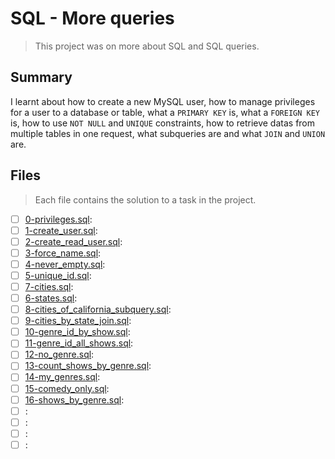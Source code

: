 # SQL - More queries

> This project was on more about SQL and SQL queries.

## Summary

I learnt about how to create a new MySQL user, how to manage privileges for a user to a database or table, what a `PRIMARY KEY` is, what a `FOREIGN KEY` is, how to use `NOT NULL` and `UNIQUE` constraints, how to retrieve datas from multiple tables in one request, what subqueries are and what `JOIN` and `UNION` are.

## Files

> Each file contains the solution to a task in the project.

- [ ] [0-privileges.sql](https://github.com/Ebube-Ochemba/alx-higher_level_programming/blob/master/0x0E-SQL_more_queries/0-privileges.sql):
- [ ] [1-create_user.sql](https://github.com/Ebube-Ochemba/alx-higher_level_programming/blob/master/0x0E-SQL_more_queries/1-create_user.sql):
- [ ] [2-create_read_user.sql](https://github.com/Ebube-Ochemba/alx-higher_level_programming/blob/master/0x0E-SQL_more_queries/2-create_read_user.sql):
- [ ] [3-force_name.sql](https://github.com/Ebube-Ochemba/alx-higher_level_programming/blob/master/0x0E-SQL_more_queries/3-force_name.sql):
- [ ] [4-never_empty.sql](https://github.com/Ebube-Ochemba/alx-higher_level_programming/blob/master/0x0E-SQL_more_queries/4-never_empty.sql):
- [ ] [5-unique_id.sql](https://github.com/Ebube-Ochemba/alx-higher_level_programming/blob/master/0x0E-SQL_more_queries/6-states.sql):
- [ ] [7-cities.sql](https://github.com/Ebube-Ochemba/alx-higher_level_programming/blob/master/0x0E-SQL_more_queries/7-cities.sql):
- [ ] [6-states.sql](https://github.com/Ebube-Ochemba/alx-higher_level_programming/blob/master/0x0E-SQL_more_queries/6-states.sql):
- [ ] [8-cities_of_california_subquery.sql](https://github.com/Ebube-Ochemba/alx-higher_level_programming/blob/master/0x0E-SQL_more_queries/8-cities_of_california_subquery.sql):
- [ ] [9-cities_by_state_join.sql](https://github.com/Ebube-Ochemba/alx-higher_level_programming/blob/master/0x0E-SQL_more_queries/9-cities_by_state_join.sql):
- [ ] [10-genre_id_by_show.sql](https://github.com/Ebube-Ochemba/alx-higher_level_programming/blob/master/0x0E-SQL_more_queries/10-genre_id_by_show.sql):
- [ ] [11-genre_id_all_shows.sql](https://github.com/Ebube-Ochemba/alx-higher_level_programming/blob/master/0x0E-SQL_more_queries/11-genre_id_all_shows.sql):
- [ ] [12-no_genre.sql](https://github.com/Ebube-Ochemba/alx-higher_level_programming/blob/master/0x0E-SQL_more_queries/12-no_genre.sql):
- [ ] [13-count_shows_by_genre.sql](https://github.com/Ebube-Ochemba/alx-higher_level_programming/blob/master/0x0E-SQL_more_queries/13-count_shows_by_genre.sql):
- [ ] [14-my_genres.sql](https://github.com/Ebube-Ochemba/alx-higher_level_programming/blob/master/0x0E-SQL_more_queries/14-my_genres.sql):
- [ ] [15-comedy_only.sql](https://github.com/Ebube-Ochemba/alx-higher_level_programming/blob/master/0x0E-SQL_more_queries/15-comedy_only.sql):
- [ ] [16-shows_by_genre.sql](https://github.com/Ebube-Ochemba/alx-higher_level_programming/blob/master/0x0E-SQL_more_queries/16-shows_by_genre.sql):
- [ ] [](https://github.com/Ebube-Ochemba/alx-higher_level_programming/blob/master/0x0E-SQL_more_queries/):
- [ ] [](https://github.com/Ebube-Ochemba/alx-higher_level_programming/blob/master/0x0E-SQL_more_queries/):
- [ ] [](https://github.com/Ebube-Ochemba/alx-higher_level_programming/blob/master/0x0E-SQL_more_queries/):
- [ ] [](https://github.com/Ebube-Ochemba/alx-higher_level_programming/blob/master/0x0E-SQL_more_queries/):
